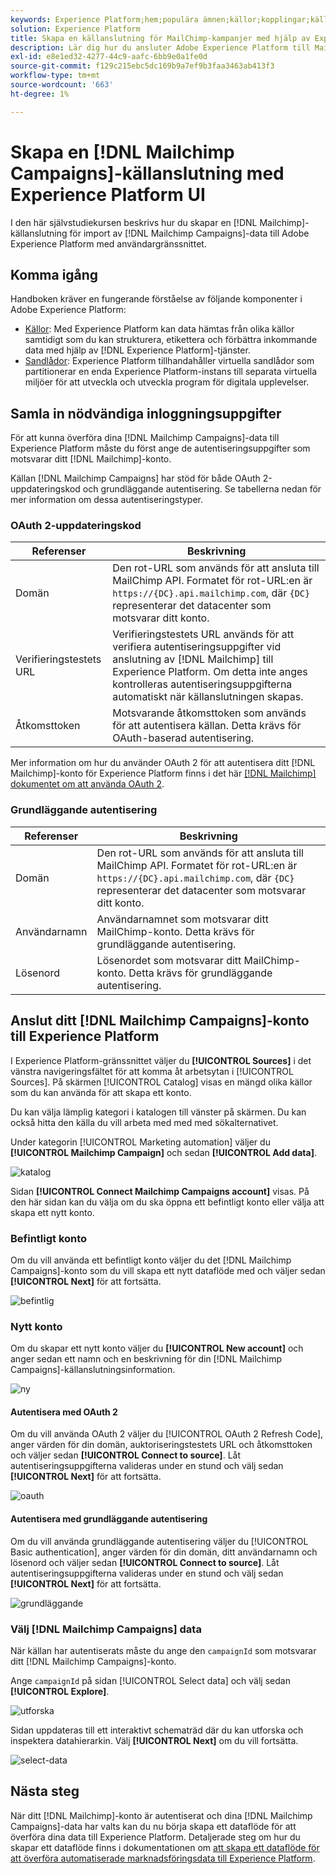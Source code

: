 ```yaml
---
keywords: Experience Platform;hem;populära ämnen;källor;kopplingar;källkopplingar;källor sdk;sdk;SDK
solution: Experience Platform
title: Skapa en källanslutning för MailChimp-kampanjer med hjälp av Experience Platform UI
description: Lär dig hur du ansluter Adobe Experience Platform till MailChimp-kampanjer med hjälp av Experience Platform användargränssnitt.
exl-id: e8e1ed32-4277-44c9-aafc-6bb9e0a1fe0d
source-git-commit: f129c215ebc5dc169b9a7ef9b3faa3463ab413f3
workflow-type: tm+mt
source-wordcount: '663'
ht-degree: 1%

---
```


# Skapa en [!DNL Mailchimp Campaigns]-källanslutning med Experience Platform UI

I den här självstudiekursen beskrivs hur du skapar en [!DNL Mailchimp]-källanslutning för import av [!DNL Mailchimp Campaigns]-data till Adobe Experience Platform med användargränssnittet.

## Komma igång

Handboken kräver en fungerande förståelse av följande komponenter i Adobe Experience Platform:

* [Källor](../../../../home.md): Med Experience Platform kan data hämtas från olika källor samtidigt som du kan strukturera, etikettera och förbättra inkommande data med hjälp av [!DNL Experience Platform]-tjänster.
* [Sandlådor](../../../../../sandboxes/home.md): Experience Platform tillhandahåller virtuella sandlådor som partitionerar en enda Experience Platform-instans till separata virtuella miljöer för att utveckla och utveckla program för digitala upplevelser.

## Samla in nödvändiga inloggningsuppgifter

För att kunna överföra dina [!DNL Mailchimp Campaigns]-data till Experience Platform måste du först ange de autentiseringsuppgifter som motsvarar ditt [!DNL Mailchimp]-konto.

Källan [!DNL Mailchimp Campaigns] har stöd för både OAuth 2-uppdateringskod och grundläggande autentisering. Se tabellerna nedan för mer information om dessa autentiseringstyper.

### OAuth 2-uppdateringskod

| Referenser | Beskrivning |
| --- | --- |
| Domän | Den rot-URL som används för att ansluta till MailChimp API. Formatet för rot-URL:en är `https://{DC}.api.mailchimp.com`, där `{DC}` representerar det datacenter som motsvarar ditt konto. |
| Verifieringstestets URL | Verifieringstestets URL används för att verifiera autentiseringsuppgifter vid anslutning av [!DNL Mailchimp] till Experience Platform. Om detta inte anges kontrolleras autentiseringsuppgifterna automatiskt när källanslutningen skapas. |
| Åtkomsttoken | Motsvarande åtkomsttoken som används för att autentisera källan. Detta krävs för OAuth-baserad autentisering. |

Mer information om hur du använder OAuth 2 för att autentisera ditt [!DNL Mailchimp]-konto för Experience Platform finns i det här [[!DNL Mailchimp] dokumentet om att använda OAuth 2](https://mailchimp.com/developer/marketing/guides/access-user-data-oauth-2/).

### Grundläggande autentisering

| Referenser | Beskrivning |
| --- | --- |
| Domän | Den rot-URL som används för att ansluta till MailChimp API. Formatet för rot-URL:en är `https://{DC}.api.mailchimp.com`, där `{DC}` representerar det datacenter som motsvarar ditt konto. |
| Användarnamn | Användarnamnet som motsvarar ditt MailChimp-konto. Detta krävs för grundläggande autentisering. |
| Lösenord | Lösenordet som motsvarar ditt MailChimp-konto. Detta krävs för grundläggande autentisering. |

## Anslut ditt [!DNL Mailchimp Campaigns]-konto till Experience Platform

I Experience Platform-gränssnittet väljer du **[!UICONTROL Sources]** i det vänstra navigeringsfältet för att komma åt arbetsytan i [!UICONTROL Sources]. På skärmen [!UICONTROL Catalog] visas en mängd olika källor som du kan använda för att skapa ett konto.

Du kan välja lämplig kategori i katalogen till vänster på skärmen. Du kan också hitta den källa du vill arbeta med med med sökalternativet.

Under kategorin [!UICONTROL Marketing automation] väljer du **[!UICONTROL Mailchimp Campaign]** och sedan **[!UICONTROL Add data]**.

![katalog](../../../../images/tutorials/create/mailchimp-campaigns/catalog.png)

Sidan **[!UICONTROL Connect Mailchimp Campaigns account]** visas. På den här sidan kan du välja om du ska öppna ett befintligt konto eller välja att skapa ett nytt konto.

### Befintligt konto

Om du vill använda ett befintligt konto väljer du det [!DNL Mailchimp Campaigns]-konto som du vill skapa ett nytt dataflöde med och väljer sedan **[!UICONTROL Next]** för att fortsätta.

![befintlig](../../../../images/tutorials/create/mailchimp-campaigns/existing.png)

### Nytt konto

Om du skapar ett nytt konto väljer du **[!UICONTROL New account]** och anger sedan ett namn och en beskrivning för din [!DNL Mailchimp Campaigns]-källanslutningsinformation.

![ny](../../../../images/tutorials/create/mailchimp-campaigns/new.png)

#### Autentisera med OAuth 2

Om du vill använda OAuth 2 väljer du [!UICONTROL OAuth 2 Refresh Code], anger värden för din domän, auktoriseringstestets URL och åtkomsttoken och väljer sedan **[!UICONTROL Connect to source]**. Låt autentiseringsuppgifterna valideras under en stund och välj sedan **[!UICONTROL Next]** för att fortsätta.

![oauth](../../../../images/tutorials/create/mailchimp-campaigns/oauth.png)

#### Autentisera med grundläggande autentisering

Om du vill använda grundläggande autentisering väljer du [!UICONTROL Basic authentication], anger värden för din domän, ditt användarnamn och lösenord och väljer sedan **[!UICONTROL Connect to source]**. Låt autentiseringsuppgifterna valideras under en stund och välj sedan **[!UICONTROL Next]** för att fortsätta.

![grundläggande](../../../../images/tutorials/create/mailchimp-campaigns/basic.png)

### Välj [!DNL Mailchimp Campaigns] data

När källan har autentiserats måste du ange den `campaignId` som motsvarar ditt [!DNL Mailchimp Campaigns]-konto.

Ange `campaignId` på sidan [!UICONTROL Select data] och välj sedan **[!UICONTROL Explore]**.

![utforska](../../../../images/tutorials/create/mailchimp-campaigns/explore.png)

Sidan uppdateras till ett interaktivt schematräd där du kan utforska och inspektera datahierarkin. Välj **[!UICONTROL Next]** om du vill fortsätta.

![select-data](../../../../images/tutorials/create/mailchimp-campaigns/select-data.png)

## Nästa steg

När ditt [!DNL Mailchimp]-konto är autentiserat och dina [!DNL Mailchimp Campaigns]-data har valts kan du nu börja skapa ett dataflöde för att överföra dina data till Experience Platform. Detaljerade steg om hur du skapar ett dataflöde finns i dokumentationen om [att skapa ett dataflöde för att överföra automatiserade marknadsföringsdata till Experience Platform](../../dataflow/marketing-automation.md).
